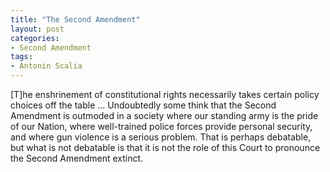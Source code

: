 ```yaml
---
title: "The Second Amendment"
layout: post
categories:
- Second Amendment
tags:
- Antonin Scalia
---
```


[T]he enshrinement of constitutional rights necessarily takes certain policy choices off the table ... Undoubtedly some think that the Second Amendment is outmoded in a society where our standing army is the pride of our Nation, where well-trained police forces provide personal security, and where gun violence is a serious problem. That is perhaps debatable, but what is not debatable is that it is not the role of this Court to pronounce the Second Amendment extinct.